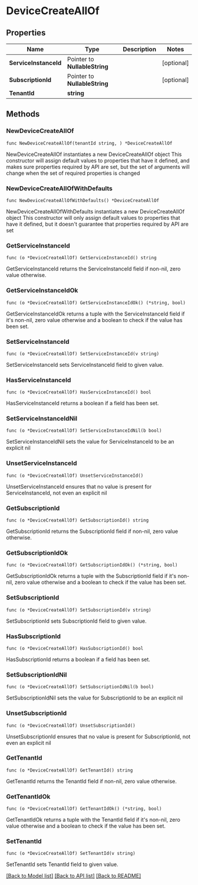 # DeviceCreateAllOf

## Properties

Name | Type | Description | Notes
------------ | ------------- | ------------- | -------------
**ServiceInstanceId** | Pointer to **NullableString** |  | [optional] 
**SubscriptionId** | Pointer to **NullableString** |  | [optional] 
**TenantId** | **string** |  | 

## Methods

### NewDeviceCreateAllOf

`func NewDeviceCreateAllOf(tenantId string, ) *DeviceCreateAllOf`

NewDeviceCreateAllOf instantiates a new DeviceCreateAllOf object
This constructor will assign default values to properties that have it defined,
and makes sure properties required by API are set, but the set of arguments
will change when the set of required properties is changed

### NewDeviceCreateAllOfWithDefaults

`func NewDeviceCreateAllOfWithDefaults() *DeviceCreateAllOf`

NewDeviceCreateAllOfWithDefaults instantiates a new DeviceCreateAllOf object
This constructor will only assign default values to properties that have it defined,
but it doesn't guarantee that properties required by API are set

### GetServiceInstanceId

`func (o *DeviceCreateAllOf) GetServiceInstanceId() string`

GetServiceInstanceId returns the ServiceInstanceId field if non-nil, zero value otherwise.

### GetServiceInstanceIdOk

`func (o *DeviceCreateAllOf) GetServiceInstanceIdOk() (*string, bool)`

GetServiceInstanceIdOk returns a tuple with the ServiceInstanceId field if it's non-nil, zero value otherwise
and a boolean to check if the value has been set.

### SetServiceInstanceId

`func (o *DeviceCreateAllOf) SetServiceInstanceId(v string)`

SetServiceInstanceId sets ServiceInstanceId field to given value.

### HasServiceInstanceId

`func (o *DeviceCreateAllOf) HasServiceInstanceId() bool`

HasServiceInstanceId returns a boolean if a field has been set.

### SetServiceInstanceIdNil

`func (o *DeviceCreateAllOf) SetServiceInstanceIdNil(b bool)`

 SetServiceInstanceIdNil sets the value for ServiceInstanceId to be an explicit nil

### UnsetServiceInstanceId
`func (o *DeviceCreateAllOf) UnsetServiceInstanceId()`

UnsetServiceInstanceId ensures that no value is present for ServiceInstanceId, not even an explicit nil
### GetSubscriptionId

`func (o *DeviceCreateAllOf) GetSubscriptionId() string`

GetSubscriptionId returns the SubscriptionId field if non-nil, zero value otherwise.

### GetSubscriptionIdOk

`func (o *DeviceCreateAllOf) GetSubscriptionIdOk() (*string, bool)`

GetSubscriptionIdOk returns a tuple with the SubscriptionId field if it's non-nil, zero value otherwise
and a boolean to check if the value has been set.

### SetSubscriptionId

`func (o *DeviceCreateAllOf) SetSubscriptionId(v string)`

SetSubscriptionId sets SubscriptionId field to given value.

### HasSubscriptionId

`func (o *DeviceCreateAllOf) HasSubscriptionId() bool`

HasSubscriptionId returns a boolean if a field has been set.

### SetSubscriptionIdNil

`func (o *DeviceCreateAllOf) SetSubscriptionIdNil(b bool)`

 SetSubscriptionIdNil sets the value for SubscriptionId to be an explicit nil

### UnsetSubscriptionId
`func (o *DeviceCreateAllOf) UnsetSubscriptionId()`

UnsetSubscriptionId ensures that no value is present for SubscriptionId, not even an explicit nil
### GetTenantId

`func (o *DeviceCreateAllOf) GetTenantId() string`

GetTenantId returns the TenantId field if non-nil, zero value otherwise.

### GetTenantIdOk

`func (o *DeviceCreateAllOf) GetTenantIdOk() (*string, bool)`

GetTenantIdOk returns a tuple with the TenantId field if it's non-nil, zero value otherwise
and a boolean to check if the value has been set.

### SetTenantId

`func (o *DeviceCreateAllOf) SetTenantId(v string)`

SetTenantId sets TenantId field to given value.



[[Back to Model list]](../README.md#documentation-for-models) [[Back to API list]](../README.md#documentation-for-api-endpoints) [[Back to README]](../README.md)



